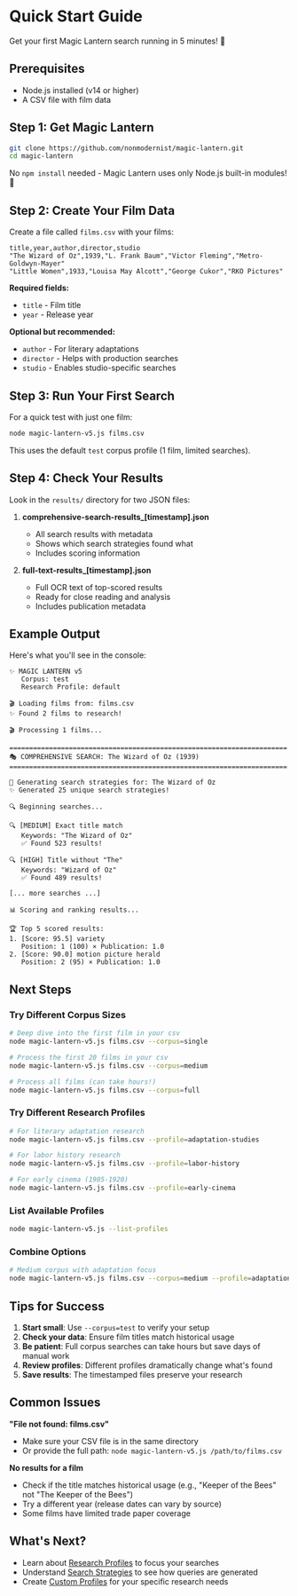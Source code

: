 # Quick Start Guide

Get your first Magic Lantern search running in 5 minutes! 🚀

## Prerequisites

- Node.js installed (v14 or higher)
- A CSV file with film data

## Step 1: Get Magic Lantern

```bash
git clone https://github.com/nonmodernist/magic-lantern.git
cd magic-lantern
```

No `npm install` needed - Magic Lantern uses only Node.js built-in modules! 🎉

## Step 2: Create Your Film Data

Create a file called `films.csv` with your films:

```csv
title,year,author,director,studio
"The Wizard of Oz",1939,"L. Frank Baum","Victor Fleming","Metro-Goldwyn-Mayer"
"Little Women",1933,"Louisa May Alcott","George Cukor","RKO Pictures"
```

**Required fields:**
- `title` - Film title
- `year` - Release year

**Optional but recommended:**
- `author` - For literary adaptations
- `director` - Helps with production searches
- `studio` - Enables studio-specific searches

## Step 3: Run Your First Search

For a quick test with just one film:

```bash
node magic-lantern-v5.js films.csv
```

This uses the default `test` corpus profile (1 film, limited searches).

## Step 4: Check Your Results

Look in the `results/` directory for two JSON files:

1. **comprehensive-search-results_[timestamp].json**
   - All search results with metadata
   - Shows which search strategies found what
   - Includes scoring information

2. **full-text-results_[timestamp].json**
   - Full OCR text of top-scored results
   - Ready for close reading and analysis
   - Includes publication metadata

## Example Output

Here's what you'll see in the console:

```
✨ MAGIC LANTERN v5
   Corpus: test
   Research Profile: default

🎬 Loading films from: films.csv
✨ Found 2 films to research!

🎬 Processing 1 films...

======================================================================
🎭 COMPREHENSIVE SEARCH: The Wizard of Oz (1939)
======================================================================

🎯 Generating search strategies for: The Wizard of Oz
✨ Generated 25 unique search strategies!

🔍 Beginning searches...

🔍 [MEDIUM] Exact title match
   Keywords: "The Wizard of Oz"
   ✅ Found 523 results!

🔍 [HIGH] Title without "The"
   Keywords: "Wizard of Oz"
   ✅ Found 489 results!

[... more searches ...]

📊 Scoring and ranking results...

🏆 Top 5 scored results:
1. [Score: 95.5] variety
   Position: 1 (100) × Publication: 1.0
2. [Score: 90.0] motion picture herald
   Position: 2 (95) × Publication: 1.0
```

## Next Steps

### Try Different Corpus Sizes

```bash
# Deep dive into the first film in your csv
node magic-lantern-v5.js films.csv --corpus=single

# Process the first 20 films in your csv
node magic-lantern-v5.js films.csv --corpus=medium

# Process all films (can take hours!)
node magic-lantern-v5.js films.csv --corpus=full
```

### Try Different Research Profiles

```bash
# For literary adaptation research
node magic-lantern-v5.js films.csv --profile=adaptation-studies

# For labor history research
node magic-lantern-v5.js films.csv --profile=labor-history

# For early cinema (1905-1920)
node magic-lantern-v5.js films.csv --profile=early-cinema
```

### List Available Profiles

```bash
node magic-lantern-v5.js --list-profiles
```

### Combine Options

```bash
# Medium corpus with adaptation focus
node magic-lantern-v5.js films.csv --corpus=medium --profile=adaptation-studies
```

## Tips for Success

1. **Start small**: Use `--corpus=test` to verify your setup
2. **Check your data**: Ensure film titles match historical usage
3. **Be patient**: Full corpus searches can take hours but save days of manual work
4. **Review profiles**: Different profiles dramatically change what's found
5. **Save results**: The timestamped files preserve your research

## Common Issues

**"File not found: films.csv"**
- Make sure your CSV file is in the same directory
- Or provide the full path: `node magic-lantern-v5.js /path/to/films.csv`

**No results for a film**
- Check if the title matches historical usage (e.g., "Keeper of the Bees" not "The Keeper of the Bees")
- Try a different year (release dates can vary by source)
- Some films have limited trade paper coverage

## What's Next?

- Learn about [Research Profiles](./RESEARCH-PROFILES.md) to focus your searches
- Understand [Search Strategies](./SEARCH-STRATEGIES.md) to see how queries are generated
- Create [Custom Profiles](./CUSTOM-PROFILES.md) for your specific research needs